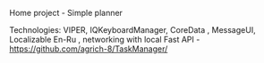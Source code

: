 Home project - Simple planner

Technologies: VIPER, IQKeyboardManager, CoreData , MessageUI, Localizable En-Ru , networking with local Fast API - https://github.com/agrich-8/TaskManager/
